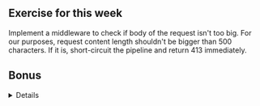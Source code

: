 ## Exercise for this week

Implement a middleware to check if body of the request isn't too big.
For our purposes, request content length shouldn't be bigger than 500 characters.
If it is, short-circuit the pipeline and return 413 immediately.

## Bonus

<details>

Add response body to inform caller what's wrong.

```json
{
  "error": {
    "message": "The request body is too long. Allowed maximum is 500, but the request had <value>."
  }
}
```

</details>